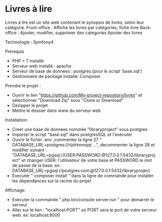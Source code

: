 # Livres à lire
Livres à lire est un site web contenant le synopsis de livres, selon leur catégorie.
Front-office : Affiche les livres par catégories, fiche livre
Back-office : Ajouter, modifier, supprimer des categories
              Ajouter des livres

Technologie : Symfony4

Prérequis
  - PHP > 7 installé
  - Serveur web installé : apache
  - Serveur de base de données : postgres (pour le script 'base.sql')
  - Gestionnaire de package installé: Composer
  
Prendre le projet : 
  - Ouvrir le lien "https://github.com/My-project-repository/livres" et sélectionner "Download Zip" sous "Clone or Download"
  - Dezipper le projet
  - Mettre le dossier dans www du serveur web
  
Installation:
  
  - Creer une base de donnees nommée "libraryproject" sous postgres
  - Importer le script "base.sql" dans postgresSQL et l'executer
  - Ouvrir le ficher .env ,commenter la ligne 27 "  DATABASE_URL=postgres://rijdrknmqqt ...", decommenter la ligne 28 et modifier 
  suivant : "DATABASE_URL=pgsql://USER:PASSWORD:@127.0.0.1:5432/libraryproject" et changer USER: l'utilisateur de votre base
  et PASSWORD le mot de passe de la base. ex: DATABASE_URL=pgsql://postgres:root:@127.0.0.1:5432/libraryproject
  - Executer " composer install " dans la ligne de commande  pour installer les dependances sur la racine du projet
  
  
 Affichage: 
  - Executer la commande " php bin/console server:run " pour demarrer le serveur
  - Aller sur le lien : "localhost:PORT" où PORT sera le port de votre serveur web. ex: localhost:8000
  
  
  
